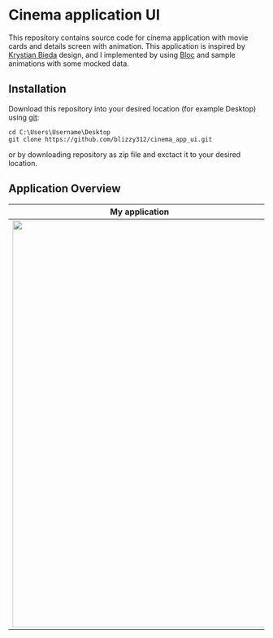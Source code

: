 # Cinema application UI
This repository contains source code for cinema application with movie cards and details screen with animation. This application is inspired by [Krystian Bieda](https://dribbble.com/shots/5309805-Cinema-App) design, and I implemented by using [Bloc]() and sample animations with some mocked data.


## Installation
Download this repository into your desired location (for example Desktop) using [git](https://git-scm.com/):
```
cd C:\Users\Username\Desktop
git clone https://github.com/blizzy312/cinema_app_ui.git
```
or by downloading repository as zip file and exctact it to your desired location.

## Application Overview
<table >
  <thead>
        <tr>
            <th>My application</th>
        </tr>
  </thead>
  <tbody>
        <tr>
          <td align="center"><img src="/cinema_app_ui.gif"  width="500" height="800"/></td>
        </tr>
  </tbody>
  
</table>
